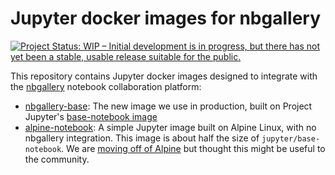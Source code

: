 # Jupyter docker images for nbgallery

[![Project Status: WIP – Initial development is in progress, but there has not yet been a stable, usable release suitable for the public.](https://www.repostatus.org/badges/latest/wip.svg)](https://www.repostatus.org/#wip)

This repository contains Jupyter docker images designed to integrate with the [nbgallery](https://github.com/nbgallery/nbgallery) notebook collaboration platform:

  * [nbgallery-base](nbgallery-base): The new image we use in production, built on Project Jupyter's [base-notebook image](https://github.com/jupyter/docker-stacks/tree/master/base-notebook)
  * [alpine-notebook](alpine-notebook): A simple Jupyter image built on Alpine Linux, with no nbgallery integration.  This image is about half the size of `jupyter/base-notebook`.  We are [moving off of Alpine](https://github.com/nbgallery/jupyter-alpine#repository-status) but thought this might be useful to the community.
